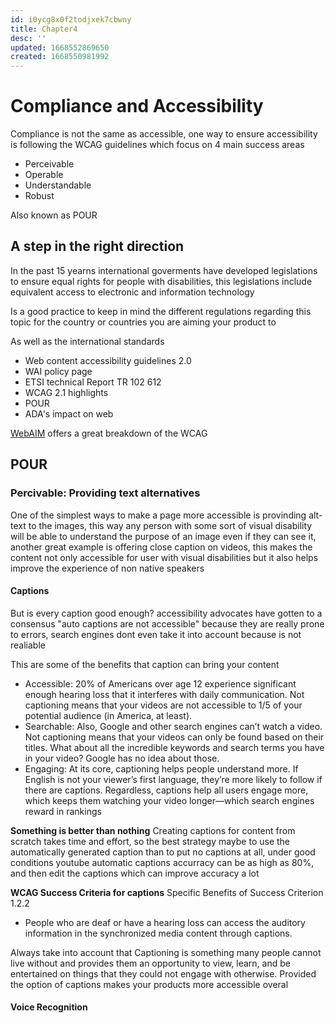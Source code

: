 ```yaml
---
id: i0ycg8x0f2todjxek7cbwny
title: Chapter4
desc: ''
updated: 1668552869650
created: 1668550981992
---
```


# Compliance and Accessibility

Compliance is not the same as accessible, one way to ensure accessibility is following the WCAG guidelines which focus on 4 main success areas

* Perceivable
* Operable
* Understandable
* Robust 

Also known as POUR

## A step in the right direction

In the past 15 yearns international goverments have developed legislations to ensure equal rights for people with disabilities, this legislations include equivalent access to electronic and information technology

Is a good practice to keep in mind the different regulations regarding this topic for the country or countries you are aiming your product to

As well as the international standards

* Web content accessibility guidelines 2.0
* WAI policy page
* ETSI technical Report TR 102 612
* WCAG 2.1 highlights
* POUR
* ADA's impact on web

[WebAIM](https://webaim.org/) offers a great breakdown of the WCAG 

## POUR

### Percivable: Providing text alternatives

One of the simplest ways to make a page more accessible is provinding alt-text to the images, this way any person with some sort of visual disability will be able to understand the purpose of an image even if they can see it, another great example is offering close caption on videos, this makes the content not only accessible for user with visual disabilities but it also helps improve the experience of non native speakers

#### Captions 
But is every caption good enough? accessibility advocates have gotten to a consensus "auto captions are not accessible" because they are really prone to errors, search engines dont even take it into account because is not realiable

This are some of the benefits that caption can bring your content

* Accessible: 20% of Americans over age 12 experience significant enough hearing loss that it interferes with daily communication. Not captioning means that your videos are not accessible to 1/5 of your potential audience (in America, at least).
* Searchable: Also, Google and other search engines can’t watch a video. Not captioning means that your videos can only be found based on their titles. What about all the incredible keywords and search terms you have in your video? Google has no idea about those.
* Engaging: At its core, captioning helps people understand more. If English is not your viewer’s first language, they’re more likely to follow if there are captions. Regardless, captions help all users engage more, which keeps them watching your video longer—which search engines reward in rankings

**Something is better than nothing** Creating captions for content from scratch takes time and effort, so the best strategy maybe to use the automatically generated caption than to put no captions at all, under good conditions youtube automatic captions accurracy can be as high as 80%, and then edit the captions which can improve accuracy a lot

**WCAG Success Criteria for captions** 
Specific Benefits of Success Criterion 1.2.2
* People who are deaf or have a hearing loss can access the auditory information in the synchronized media content through captions.

Always take into account that Captioning is something many people cannot live without and provides them an opportunity to view, learn, and be entertained on things that they could not engage with otherwise. Provided the option of captions makes your products more accessible overal

#### Voice Recognition

